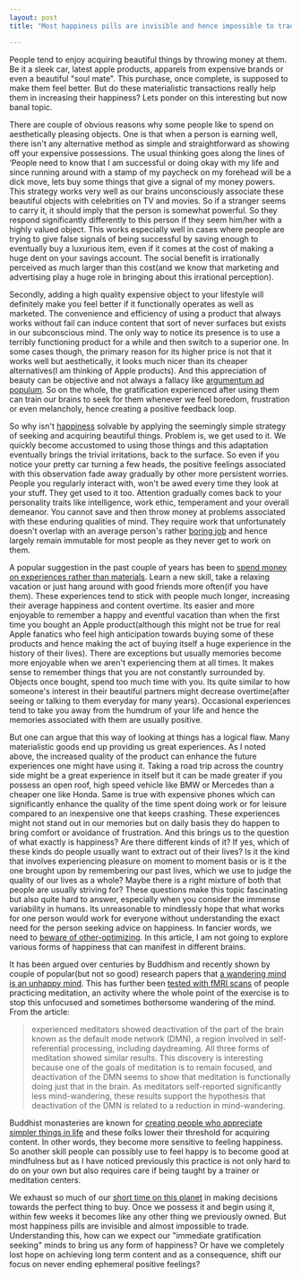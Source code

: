 ```yaml
---
layout: post
title: "Most happiness pills are invisible and hence impossible to trade"

---
```


People tend to enjoy acquiring beautiful things by throwing money at them. Be it a sleek car, latest apple products, apparels from expensive brands or even a beautiful "soul mate". This purchase, once complete, is supposed to make them feel better. But do these materialistic transactions really help them in increasing their happiness? Lets ponder on this interesting but now banal topic.

There are couple of obvious reasons why some people like to spend on aesthetically pleasing objects. One is that when a person is earning well, there isn't any alternative method as simple and straightforward as showing off your expensive possessions. The usual thinking goes along the lines of ‘People need to know that I am successful or doing okay with my life and since running around with a stamp of my paycheck on my forehead will be a dick move, lets buy some things that give a signal of my money powers. This strategy works very well as our brains unconsciously associate these beautiful objects with celebrities on TV and movies. So if a stranger seems to carry it, it should imply that the person is somewhat powerful. So they respond significantly  differently to this person if they seem him/her with a highly valued object. This works especially well in cases where people are trying to give false signals of being successful by saving enough to eventually buy a luxurious item, even if it comes at the cost of making a huge dent on your savings account.  The social benefit is irrationally perceived as much larger than this cost(and we know that marketing and advertising play a huge role in bringing about this irrational perception). 

Secondly, adding a high quality expensive object to your lifestyle will definitely make you feel better if it functionally operates as well as marketed. The convenience and efficiency of using a product that always works without fail can induce content that sort of never surfaces but exists in our subconscious mind. The only way to notice its presence is to use a terribly functioning product for a while and then switch to a superior one. In some cases though, the primary reason for its higher price is not that it works well but aesthetically, it looks much nicer than its cheaper alternatives(I am thinking of Apple products). And this appreciation of beauty can be objective and not always a fallacy like <u>[argumentum ad populum](https://en.wikipedia.org/wiki/Argumentum_ad_populum)</u>. So on the whole, the gratification experienced after using them can train our brains to seek for them whenever we feel boredom, frustration or even melancholy, hence creating a positive feedback loop.  

So why isn't <u>[happiness](http://plato.stanford.edu/entries/happiness/)</u> solvable by applying the seemingly simple strategy of seeking and acquiring beautiful things. Problem is, we get used to it. We quickly become accustomed to using those things and this adaptation eventually brings the trivial irritations, back to the surface. So even if you notice your pretty car turning a few heads, the positive feelings associated with this observation fade away gradually by other more persistent worries. People you regularly interact with, won't be awed every  time they look at your stuff. They get used to it too.  Attention gradually comes back to your personality traits like intelligence, work ethic, temperament and your overall demeanor. You cannot save and then throw money at problems associated with these enduring qualities of mind. They require work that unfortunately doesn't overlap with an average person's rather <u>[boring job](http://strikemag.org/bullshit-jobs/)</u> and hence largely remain immutable for most people as they never get to work on them. 

A popular suggestion in the past couple of years has been to <u>[spend money on experiences rather than materials](http://www.lifehack.org/articles/money/this-why-you-might-spend-money-experiences-not-things.html)</u>.  Learn a new skill, take a relaxing vacation or just hang around with good friends more often(if you have them). These experiences tend to stick with people much longer, increasing their average happiness and content overtime. Its easier and more enjoyable to remember a happy and eventful vacation than when the first time you bought an Apple product(although this might not be true for real Apple fanatics who feel high anticipation towards buying some of these products and hence making the act of buying itself a huge experience in the history of their lives). There are exceptions but usually memories become more enjoyable when we aren't experiencing them at all times. It makes sense to remember things that you are not constantly surrounded by. Objects once bought, spend too much time with you. Its quite similar to how someone's interest in their beautiful partners might decrease overtime(after seeing or talking to them everyday for many years). Occasional  experiences tend to take you away from the humdrum of your life and hence the memories associated with them are usually positive. 

But one can argue that this way of looking at things has a logical flaw. Many materialistic goods end up providing us great experiences. As I noted above,  the increased quality of the product can enhance the future experiences one might have using it. Taking a road trip across the country side might be a great experience in itself but it can be made greater if you possess an open roof, high speed vehicle like BMW or Mercedes than a cheaper one like Honda. Same is true with expensive phones which can significantly enhance the quality of the time spent doing work or for leisure compared to an inexpensive one that keeps crashing. These experiences might not stand out in our memories but on daily basis they do happen to bring comfort or avoidance of frustration. And this brings us to the question of what exactly is happiness? Are there different kinds of it? If yes, which of these kinds do people usually want to extract out of their lives? Is it the kind that involves experiencing pleasure on moment to moment basis or is it the one brought upon by remembering our past lives, which we use to judge the quality of our lives as a whole? Maybe there is a right mixture of both that people are usually striving for? These questions make this topic fascinating but also quite hard to answer, especially when you consider the immense variability in humans. Its unreasonable to mindlessly hope that what works for one person would work for everyone without understanding the exact need for the person seeking advice on happiness. In fancier words, we need to <u>[beware of other-optimizing](http://lesswrong.com/lw/9v/beware_of_otheroptimizing/)</u>. In this article, I am not going to explore various forms of happiness that can manifest in different brains. 

It has been argued over centuries by Buddhism and recently shown by couple of popular(but not so good) research papers that <u>[a wandering mind is an unhappy mind](http://www.danielgilbert.com/KILLINGSWORTH%20&%20GILBERT%20(2010).pdf)</u>. This has further been <u>[tested with fMRI scans](http://www.yalescientific.org/2012/05/the-healing-art-of-meditation/)</u> of people practicing meditation, an activity where the whole point of the exercise is to stop this unfocused and sometimes bothersome wandering of the mind. From the article:

>experienced meditators showed deactivation of the part of the brain known as the default mode network (DMN), a region involved in self-referential processing, including daydreaming. All three forms of meditation showed similar results. This discovery is interesting because one of the goals of meditation is to remain focused, and deactivation of the DMN seems to show that meditation is functionally doing just that in the brain. As meditators self-reported significantly less mind-wandering, these results support the hypothesis that deactivation of the DMN is related to a reduction in mind-wandering.


Buddhist monasteries are known for <u>[creating people who appreciate simpler things in life](http://nyoho.com/2012/06/25/monasteries-and-the-real-world/)</u> and these folks lower their threshold for acquiring content. In other words, they become more sensitive to feeling happiness. So another skill people can possibly use to feel happy is to become good at mindfulness but as I have noticed previously this practice is not only hard to do on your own but also requires care if being taught by a trainer or meditation centers. 

We exhaust so much of our <u>[short time on this planet](https://prazas.wordpress.com/2008/08/01/the-average-human-life-is-28000-days-long/)</u> in making decisions towards the perfect thing to buy. Once we possess it and begin using it, within few weeks it becomes like any other thing we previously owned. But most happiness pills are invisible and almost impossible to trade. Understanding this, how can we expect our "immediate gratification seeking" minds to bring us any form of happiness? Or have we completely lost hope on achieving long term content and as a consequence, shift our focus on never ending ephemeral positive feelings?
